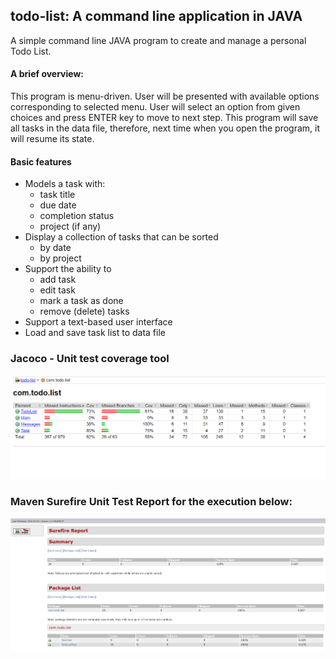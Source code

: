 ## todo-list: A command line application in JAVA
A simple command line JAVA program to create and manage a personal Todo List.

#### A brief overview:
This program is menu-driven. User will be presented with available options corresponding to selected menu.
User will select an option from given choices and press ENTER key to move to next step.
This program will save all tasks in the data file, therefore, next time when you open the program, it will resume its state.

#### Basic features
* Models a task with:
    * task title
    * due date
    * completion status
    * project (if any)
* Display a collection of tasks that can be sorted
    * by date
    * by project
* Support the ability to
    * add task
    * edit task
    * mark a task as done
    * remove (delete) tasks
* Support a text-based user interface
* Load and save task list to data file

### Jacoco - Unit test coverage tool

![jacoco Report](image/todo-jacoco-report.PNG)

### Maven Surefire Unit Test Report for the execution below:
![maven_surefire Report](image/todo-surefire-report.PNG)